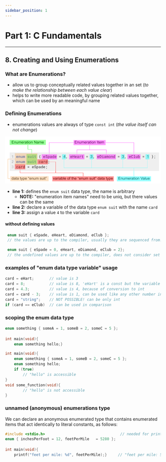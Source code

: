 ```yaml
---
sidebar_position: 1
---
```


# Part 1: C Fundamentals

---

## 8. Creating and Using Enumerations

### What are Enumerations?

- allow us to group conceptually related values together in an set (_to make the relationship between each value clear_)
- helps to write more readable code, by grouping related values together, which can be used by an meaningful name

### Defining Enumerations

- enumerations values are always of type `const int` (_the value itself can not change_)

![enum data type](./img/enum_data_type.png)

- **line 1:** defines the `enum suit` data type, the name is arbitrary
  - **NOTE:** "enumeration item names" need to be uniq, but there values can be the same
- **line 2:** declare a variable of the data type `enum suit` with the name `card`
- **line 3:** assign a value `4` to the variable `card`

#### without defining values

```c title="let the compiler assign values"
 enum suit { eSpade, eHeart, eDiamond, eClub };
 // the values are up to the compiler, usually they are sequenced from: 0, 1, 2, 3
```

```c title="can be assigned by compiler and programmer"
 enum suit { eSpade = 0, eHeart, eDiamond, eClub = 2};
 // the undefined values are up to the compiler, does not consider set values: 0, 1, 2, 2
```

### examples of "enum data type variable" usage

```c title="possible values for a variable of the data type enum ..."
card = eHart;       // value is 3
card = 8;           // value is 8, 'eHart' is a const but the variable itself can change
card = 4.3;         // value is 4, because of conversion to int
card = card - 3;    // value is 1, can be used like any other number in operations
card = "string";    // NOT POSSIBLE! can be only int
if (card == eClub)  // can be used in comparison
```

### scoping the enum data type

```c title="global (anywhere accessible in the whole file, but not in other files)"
enum something { someA = 1, someB = 2, someC = 5 };

int	main(void){
    enum something hello;}
```

```c title="local (only within the block and its sub blocks )"
int	main(void){
    enum something { someA = 1, someB = 2, someC = 5 };
    enum something hello;
    if (true)
        // "hello" is accessible
}
void some_function(void){
        // "hello" is not accessible
}
```

### unnamed (anonymous) enumerations type

We can declare an anonymous enumerated type that contains enumerated items that act identically to literal constants, as follows:

```c title="without name"
#include <stdio.h>                                  // needed for printf
enum { inchesPerFoot = 12, feetPerMile   = 5280 };

int main(void){
    printf("feet per mile: %d", feetPerMile);}     // "feet per mile: 5280"
```
